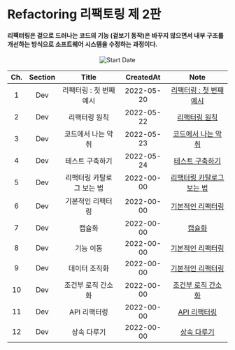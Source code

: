 # Refactoring 리팩토링 제 2판

#### 리팩터링은 겉으로 드러나는 코드의 기능 (겉보기 동작)은 바꾸지 않으면서 내부 구조를 개선하는 방식으로 소프트웨어 시스템을 수정하는 과정이다.

<div align="center">

![Start Date](https://img.shields.io/badge/Start%20Date-2022--05--21-23d16b.svg)

</div>
<div align="center">

| Ch. | Section |           Title           | CreatedAt  |                 Note                 |
| :-: | :-----: | :-----------------------: | :--------: | :----------------------------------: |
|  1  |   Dev   |  리팩터링 : 첫 번째 예시  | 2022-05-20 |  [리팩터링 : 첫 번째 예시](ch01.md)  |
|  2  |   Dev   |       리팩터링 원칙       | 2022-05-22 |       [리팩터링 원칙](ch02.md)       |
|  3  |   Dev   |    코드에서 나는 악취     | 2022-05-23 |    [코드에서 나는 악취](ch03.md)     |
|  4  |   Dev   |      테스트 구축하기      | 2022-05-24 |     [테스트 구축하기 ](ch04.md)      |
|  5  |   Dev   | 리팩터링 카탈로그 보는 법 | 2022-00-00 | [리팩터링 카탈로그 보는 법](ch05.md) |
|  6  |   Dev   |     기본적인 리팩터링     | 2022-00-00 |      [기본적인 리팩터링](ch06)       |
|  7  |   Dev   |          캡슐화           | 2022-00-00 |          [캡슐화](ch07.md)           |
|  8  |   Dev   |         기능 이동         | 2022-00-00 |     [기본적인 리팩터링](ch08.md)     |
|  9  |   Dev   |       데이터 조직화       | 2022-00-00 |     [기본적인 리팩터링](ch09.md)     |
| 10  |   Dev   |    조건부 로직 간소화     | 2022-00-00 |    [조건부 로직 간소화](ch10.md)     |
| 11  |   Dev   |       API 리팩터링        | 2022-00-00 |       [API 리팩터링](ch11.md)        |
| 12  |   Dev   |        상속 다루기        | 2022-00-00 |       [상속 다루기 ](ch12.md)        |

</div>
